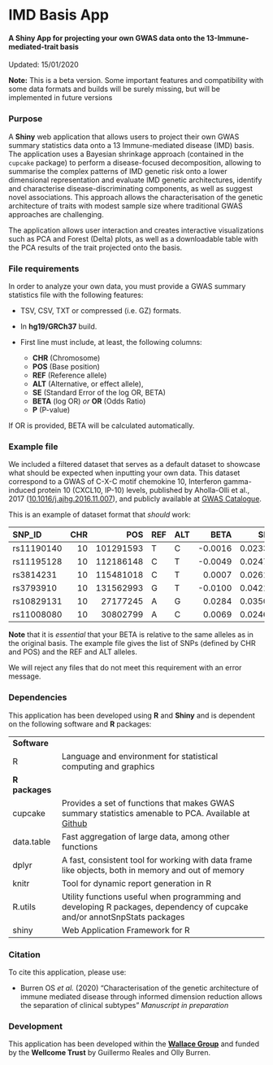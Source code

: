 
# IMD Basis App

#### A Shiny App for projecting your own GWAS data onto the 13-Immune-mediated-trait basis

Updated: 15/01/2020

**Note:** This is a beta version. Some important features and
compatibility with some data formats and builds will be surely missing,
but will be implemented in future versions

### Purpose

A **Shiny** web application that allows users to
project their own GWAS summary statistics data onto a 13 Immune-mediated
disease (IMD) basis. The application uses a Bayesian shrinkage approach
(contained in the `cupcake` package) to perform a disease-focused
decomposition, allowing to summarise the complex patterns of IMD genetic
risk onto a lower dimensional representation and evaluate IMD genetic
architectures, identify and characterise disease-discriminating
components, as well as suggest novel associations. This approach allows
the characterisation of the genetic architecture of traits with modest
sample size where traditional GWAS approaches are challenging.

The application allows user interaction and creates interactive
visualizations such as PCA and Forest (Delta) plots, as well as a
downloadable table with the PCA results of the trait projected onto the
basis.

### File requirements

In order to analyze your own data, you must provide a GWAS summary
statistics file with the following features:

  - TSV, CSV, TXT or compressed (i.e. GZ) formats.

  - In **hg19/GRCh37** build.

  - First line must include, at least, the following columns:
    
      - **CHR** (Chromosome)
      - **POS** (Base position)
      - **REF** (Reference allele)
      - **ALT** (Alternative, or effect allele),
      - **SE** (Standard Error of the log OR, BETA)
      - **BETA** (log OR) *or* **OR** (Odds Ratio)
      - **P** (P-value)

If OR is provided, BETA will be calculated automatically.

### Example file

We included a filtered dataset that serves as a default dataset to
showcase what should be expected when inputting your own data. This
dataset correspond to a GWAS of C-X-C motif chemokine 10, Interferon
gamma-induced protein 10 (CXCL10, IP-10) levels, published by
Aholla-Olli et al., 2017
([10.1016/j.ajhg.2016.11.007](https://doi.org/10.1016/j.ajhg.2016.11.007)),
and publicly available at [GWAS
Catalogue](http://computationalmedicine.fi/data#Cytokine_GWAS).

This is an example of dataset format that *should*
work:

| SNP\_ID    | CHR |       POS | REF | ALT |     BETA |     SE |      P |
| :--------- | --: | --------: | :-- | :-- | -------: | -----: | -----: |
| rs11190140 |  10 | 101291593 | T   | C   | \-0.0016 | 0.0233 | 0.9422 |
| rs11195128 |  10 | 112186148 | C   | T   | \-0.0049 | 0.0247 | 0.8415 |
| rs3814231  |  10 | 115481018 | C   | T   |   0.0007 | 0.0261 | 0.9782 |
| rs3793910  |  10 | 131562993 | G   | T   | \-0.0100 | 0.0421 | 0.7975 |
| rs10829131 |  10 |  27177245 | A   | G   |   0.0284 | 0.0350 | 0.4136 |
| rs11008080 |  10 |  30802799 | A   | C   |   0.0069 | 0.0246 | 0.7694 |

**Note** that it is *essential* that your BETA is relative to the same
alleles as in the original basis. The example file gives the list of
SNPs (defined by CHR and POS) and the REF and ALT alleles.

We will reject any files that do not meet this requirement with an error
message.

### Dependencies

This application has been developed using **R** and **Shiny** and is
dependent on the following software and **R**
packages:

|                |                                                                                                                                              |
| -------------- | -------------------------------------------------------------------------------------------------------------------------------------------- |
| **Software**   |                                                                                                                                              |
| R              | Language and environment for statistical computing and graphics                                                                              |
| **R packages** |                                                                                                                                              |
| cupcake        | Provides a set of functions that makes GWAS summary statistics amenable to PCA. Available at [Github](https://github.com/ollyburren/cupcake) |
| data.table     | Fast aggregation of large data, among other functions                                                                                        |
| dplyr          | A fast, consistent tool for working with data frame like objects, both in memory and out of memory                                           |
| knitr          | Tool for dynamic report generation in R                                                                                                      |
| R.utils        | Utility functions useful when programming and developing R packages, dependency of cupcake and/or annotSnpStats packages                     |
| shiny          | Web Application Framework for R                                                                                                              |

### Citation

To cite this application, please use:

  - Burren OS *et al.* (2020) “Characterisation of the genetic architecture of
    immune mediated disease through informed dimension reduction allows
    the separation of clinical subtypes” *Manuscript in preparation*

### Development

This application has been developed within the [**Wallace
Group**](https://chr1swallace.github.io) and funded by the **Wellcome
Trust** by Guillermo Reales and Olly Burren.